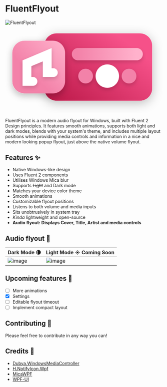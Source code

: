 # FluentFlyout  
![FluentFlyout](https://github.com/user-attachments/assets/0ca6d456-4f93-4988-a70b-db3b2106326c)<svg width="537" height="302" viewBox="0 0 537 302" fill="none" xmlns="http://www.w3.org/2000/svg">
<g filter="url(#filter0_d_11_11)">
<path d="M459 258H175C151.804 258 133 239.196 133 216V70C133 46.804 151.804 28 175 28H459C482.196 28 501 46.804 501 70V216C501 239.196 482.196 258 459 258Z" fill="url(#paint0_linear_11_11)"/>
</g>
<g filter="url(#filter1_d_11_11)">
<path d="M162 233H66C42.804 233 24 214.196 24 191V95C24 71.804 42.804 53 66 53H162C185.196 53 204 71.804 204 95V191C204 214.196 185.196 233 162 233Z" fill="url(#paint1_linear_11_11)"/>
</g>
<g filter="url(#filter2_d_11_11)">
<path fill-rule="evenodd" clip-rule="evenodd" d="M227 99C227 87.402 236.402 78 248 78H448C459.598 78 469 87.402 469 99C469 110.598 459.598 120 448 120H248C236.402 120 227 110.598 227 99Z" fill="url(#paint2_linear_11_11)"/>
</g>
<g filter="url(#filter3_d_11_11)">
<path d="M388 174C388 196.091 370.091 214 348 214C325.909 214 308 196.091 308 174C308 151.909 325.909 134 348 134C370.091 134 388 151.909 388 174Z" fill="white"/>
</g>
<g filter="url(#filter4_d_11_11)">
<path d="M299 174C299 187.807 287.807 199 274 199C260.193 199 249 187.807 249 174C249 160.193 260.193 149 274 149C287.807 149 299 160.193 299 174Z" fill="#F382A9"/>
</g>
<g filter="url(#filter5_d_11_11)">
<path d="M447 174C447 187.807 435.807 199 422 199C408.193 199 397 187.807 397 174C397 160.193 408.193 149 422 149C435.807 149 447 160.193 447 174Z" fill="#F382A9"/>
</g>
<g filter="url(#filter6_d_11_11)">
<path fill-rule="evenodd" clip-rule="evenodd" d="M158 78.4247V147H164C172.284 147 179 153.716 179 162C179 170.284 172.284 177 164 177H128V123.575L89 139.967V177H94.5C102.784 177 109.5 183.716 109.5 192C109.5 200.284 102.784 207 94.5 207H59V120.033L158 78.4247Z" fill="white"/>
</g>
<defs>
<filter id="filter0_d_11_11" x="97" y="0" width="440" height="302" filterUnits="userSpaceOnUse" color-interpolation-filters="sRGB">
<feFlood flood-opacity="0" result="BackgroundImageFix"/>
<feColorMatrix in="SourceAlpha" type="matrix" values="0 0 0 0 0 0 0 0 0 0 0 0 0 0 0 0 0 0 127 0" result="hardAlpha"/>
<feOffset dy="8"/>
<feGaussianBlur stdDeviation="18"/>
<feComposite in2="hardAlpha" operator="out"/>
<feColorMatrix type="matrix" values="0 0 0 0 0 0 0 0 0 0 0 0 0 0 0 0 0 0 0.25 0"/>
<feBlend mode="normal" in2="BackgroundImageFix" result="effect1_dropShadow_11_11"/>
<feBlend mode="normal" in="SourceGraphic" in2="effect1_dropShadow_11_11" result="shape"/>
</filter>
<filter id="filter1_d_11_11" x="0" y="37" width="228" height="228" filterUnits="userSpaceOnUse" color-interpolation-filters="sRGB">
<feFlood flood-opacity="0" result="BackgroundImageFix"/>
<feColorMatrix in="SourceAlpha" type="matrix" values="0 0 0 0 0 0 0 0 0 0 0 0 0 0 0 0 0 0 127 0" result="hardAlpha"/>
<feOffset dy="8"/>
<feGaussianBlur stdDeviation="12"/>
<feComposite in2="hardAlpha" operator="out"/>
<feColorMatrix type="matrix" values="0 0 0 0 0 0 0 0 0 0 0 0 0 0 0 0 0 0 0.25 0"/>
<feBlend mode="normal" in2="BackgroundImageFix" result="effect1_dropShadow_11_11"/>
<feBlend mode="normal" in="SourceGraphic" in2="effect1_dropShadow_11_11" result="shape"/>
</filter>
<filter id="filter2_d_11_11" x="215" y="72" width="266" height="66" filterUnits="userSpaceOnUse" color-interpolation-filters="sRGB">
<feFlood flood-opacity="0" result="BackgroundImageFix"/>
<feColorMatrix in="SourceAlpha" type="matrix" values="0 0 0 0 0 0 0 0 0 0 0 0 0 0 0 0 0 0 127 0" result="hardAlpha"/>
<feOffset dy="6"/>
<feGaussianBlur stdDeviation="6"/>
<feComposite in2="hardAlpha" operator="out"/>
<feColorMatrix type="matrix" values="0 0 0 0 0 0 0 0 0 0 0 0 0 0 0 0 0 0 0.15 0"/>
<feBlend mode="normal" in2="BackgroundImageFix" result="effect1_dropShadow_11_11"/>
<feBlend mode="normal" in="SourceGraphic" in2="effect1_dropShadow_11_11" result="shape"/>
</filter>
<filter id="filter3_d_11_11" x="296" y="128" width="104" height="104" filterUnits="userSpaceOnUse" color-interpolation-filters="sRGB">
<feFlood flood-opacity="0" result="BackgroundImageFix"/>
<feColorMatrix in="SourceAlpha" type="matrix" values="0 0 0 0 0 0 0 0 0 0 0 0 0 0 0 0 0 0 127 0" result="hardAlpha"/>
<feOffset dy="6"/>
<feGaussianBlur stdDeviation="6"/>
<feComposite in2="hardAlpha" operator="out"/>
<feColorMatrix type="matrix" values="0 0 0 0 0 0 0 0 0 0 0 0 0 0 0 0 0 0 0.15 0"/>
<feBlend mode="normal" in2="BackgroundImageFix" result="effect1_dropShadow_11_11"/>
<feBlend mode="normal" in="SourceGraphic" in2="effect1_dropShadow_11_11" result="shape"/>
</filter>
<filter id="filter4_d_11_11" x="237" y="143" width="74" height="74" filterUnits="userSpaceOnUse" color-interpolation-filters="sRGB">
<feFlood flood-opacity="0" result="BackgroundImageFix"/>
<feColorMatrix in="SourceAlpha" type="matrix" values="0 0 0 0 0 0 0 0 0 0 0 0 0 0 0 0 0 0 127 0" result="hardAlpha"/>
<feOffset dy="6"/>
<feGaussianBlur stdDeviation="6"/>
<feComposite in2="hardAlpha" operator="out"/>
<feColorMatrix type="matrix" values="0 0 0 0 0 0 0 0 0 0 0 0 0 0 0 0 0 0 0.15 0"/>
<feBlend mode="normal" in2="BackgroundImageFix" result="effect1_dropShadow_11_11"/>
<feBlend mode="normal" in="SourceGraphic" in2="effect1_dropShadow_11_11" result="shape"/>
</filter>
<filter id="filter5_d_11_11" x="385" y="143" width="74" height="74" filterUnits="userSpaceOnUse" color-interpolation-filters="sRGB">
<feFlood flood-opacity="0" result="BackgroundImageFix"/>
<feColorMatrix in="SourceAlpha" type="matrix" values="0 0 0 0 0 0 0 0 0 0 0 0 0 0 0 0 0 0 127 0" result="hardAlpha"/>
<feOffset dy="6"/>
<feGaussianBlur stdDeviation="6"/>
<feComposite in2="hardAlpha" operator="out"/>
<feColorMatrix type="matrix" values="0 0 0 0 0 0 0 0 0 0 0 0 0 0 0 0 0 0 0.15 0"/>
<feBlend mode="normal" in2="BackgroundImageFix" result="effect1_dropShadow_11_11"/>
<feBlend mode="normal" in="SourceGraphic" in2="effect1_dropShadow_11_11" result="shape"/>
</filter>
<filter id="filter6_d_11_11" x="47" y="72.4247" width="144" height="152.575" filterUnits="userSpaceOnUse" color-interpolation-filters="sRGB">
<feFlood flood-opacity="0" result="BackgroundImageFix"/>
<feColorMatrix in="SourceAlpha" type="matrix" values="0 0 0 0 0 0 0 0 0 0 0 0 0 0 0 0 0 0 127 0" result="hardAlpha"/>
<feOffset dy="6"/>
<feGaussianBlur stdDeviation="6"/>
<feComposite in2="hardAlpha" operator="out"/>
<feColorMatrix type="matrix" values="0 0 0 0 0 0 0 0 0 0 0 0 0 0 0 0 0 0 0.15 0"/>
<feBlend mode="normal" in2="BackgroundImageFix" result="effect1_dropShadow_11_11"/>
<feBlend mode="normal" in="SourceGraphic" in2="effect1_dropShadow_11_11" result="shape"/>
</filter>
<linearGradient id="paint0_linear_11_11" x1="375" y1="28" x2="183.997" y2="278.226" gradientUnits="userSpaceOnUse">
<stop stop-color="#F65189"/>
<stop offset="1" stop-color="#BC1949"/>
</linearGradient>
<linearGradient id="paint1_linear_11_11" x1="204" y1="53" x2="24" y2="233" gradientUnits="userSpaceOnUse">
<stop stop-color="#FFB2CC"/>
<stop offset="0.63" stop-color="#F382A9"/>
</linearGradient>
<linearGradient id="paint2_linear_11_11" x1="248" y1="99.5" x2="448" y2="99.5" gradientUnits="userSpaceOnUse">
<stop stop-color="#F382A9"/>
<stop offset="1" stop-color="#FFB2CC"/>
</linearGradient>
</defs>
</svg>


FluentFlyout is a modern audio flyout for Windows, built with Fluent 2 Design principles.
It features smooth animations, supports both light and dark modes, blends with your system's theme, and includes multiple layout positions while providing media controls and information in a nice and modern looking popup flyout, just above the native volume flyout.

## Features ✨
- Native Windows-like design
- Uses Fluent 2 components
- Utilises Windows Mica blur
- Supports ~~Light~~ and Dark mode
- Matches your device color theme
- Smooth animations
- Customizable flyout positions
- Listens to both volume and media inputs
- Sits unobtrusively in system tray
- _Kinda_ lightweight and open-source
- **Audio flyout: Displays Cover, Title, Artist and media controls**  

## Audio flyout 🎵
| Dark Mode 🌘 | Light Mode ☀️ Coming Soon |
| ------------- | ------------- |
| ![image](https://github.com/user-attachments/assets/418a308c-8434-4cdf-acb9-5ab83b70965f) | ![image](https://github.com/user-attachments/assets/e86b7ff5-be6f-4fd8-b059-48605165c31d)|

## Upcoming features 📝
- [ ] More animations
- [x] Settings
- [ ] Editable flyout timeout
- [ ] Implement compact layout

## Contributing 💖
Please feel free to contribute in any way you can!

## Credits 🙌
- [Dubya.WindowsMediaController](https://github.com/DubyaDude/WindowsMediaController)
- [H.NotifyIcon.Wpf](https://github.com/HavenDV/H.NotifyIcon)
- [MicaWPF](https://github.com/Simnico99/MicaWPF)
- [WPF-UI](https://github.com/lepoco/wpfui)
